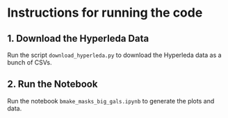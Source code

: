 # Instructions for running the code

## 1. Download the Hyperleda Data

Run the script `download_hyperleda.py` to download the Hyperleda data as a bunch of CSVs.

## 2. Run the Notebook

Run the notebook `bmake_masks_big_gals.ipynb` to generate the plots and data.

